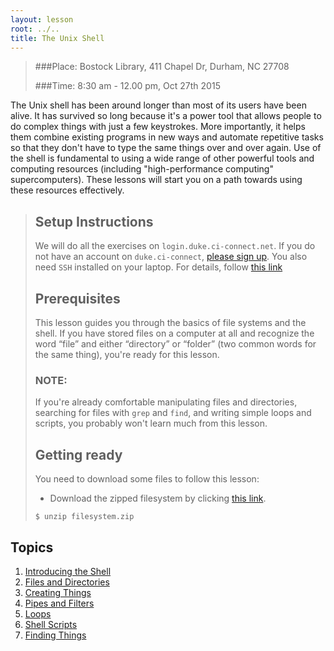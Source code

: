 ```yaml
---
layout: lesson
root: ../..
title: The Unix Shell
---
```


>
>
>###Place: Bostock Library, 411 Chapel Dr, Durham, NC 27708
>
>###Time: 8:30 am - 12.00 pm, Oct 27th 2015
>

The Unix shell has been around longer than most of its users have been alive.
It has survived so long because it's a power tool
that allows people to do complex things with just a few keystrokes.
More importantly,
it helps them combine existing programs in new ways
and automate repetitive tasks
so that they don't have to type the same things over and over again.
Use of the shell is fundamental to using a wide range of other powerful tools 
and computing resources (including "high-performance computing" supercomputers).
These lessons will start you on a path towards using these resources effectively.

> ## Setup Instructions
> We will do all the exercises on `login.duke.ci-connect.net`.  If you do not have an account on
> `duke.ci-connect`, [please sign up](https://duke.ci-connect.net/signup). You also need 
`SSH` installed on your laptop.  For details, follow [this link](http://swc-osg-workshop.github.io/2015-10-27-duke/setup.html)
>
> ## Prerequisites
> This lesson guides you through the basics of file systems and the
> shell.  If you have stored files on a computer at all and recognize
> the word “file” and either “directory” or “folder” (two common words
> for the same thing), you're ready for this lesson.
>
> ### NOTE: 
> If you're already comfortable manipulating files and directories,
> searching for files with `grep` and `find`, and writing simple loops
> and scripts, you probably won't learn much from this lesson.
>
> ## Getting ready
> You need to download some files to follow this lesson:
>
> *    Download the zipped filesystem by clicking [this link](../../data/filesystem.zip). 
>
> ~~~
> $ unzip filesystem.zip
> ~~~

## Topics
1.  [Introducing the Shell](00-intro.html)
2.  [Files and Directories](01-filedir.html)
3.  [Creating Things](02-create.html)
4.  [Pipes and Filters](03-pipefilter.html)
5.  [Loops](04-loop.html)
6.  [Shell Scripts](05-script.html)
7.  [Finding Things](06-find.html)

